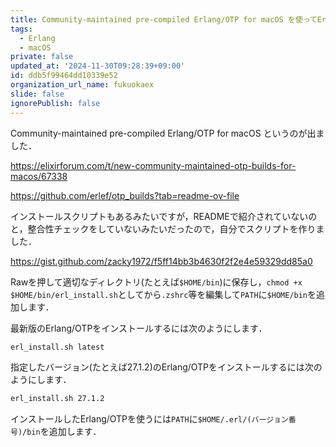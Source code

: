 ```yaml
---
title: Community-maintained pre-compiled Erlang/OTP for macOS を使ってErlangをインストールする
tags:
  - Erlang
  - macOS
private: false
updated_at: '2024-11-30T09:28:39+09:00'
id: ddb5f99464dd10339e52
organization_url_name: fukuokaex
slide: false
ignorePublish: false
---
```

Community-maintained pre-compiled Erlang/OTP for macOS というのが出ました．

https://elixirforum.com/t/new-community-maintained-otp-builds-for-macos/67338

https://github.com/erlef/otp_builds?tab=readme-ov-file

インストールスクリプトもあるみたいですが，READMEで紹介されていないのと，整合性チェックをしていないみたいだったので，自分でスクリプトを作りました．

https://gist.github.com/zacky1972/f5ff14bb3b4630f2f2e4e59329dd85a0

Rawを押して適切なディレクトリ(たとえば`$HOME/bin`)に保存し，`chmod +x $HOME/bin/erl_install.sh`としてから`.zshrc`等を編集して`PATH`に`$HOME/bin`を追加します．

最新版のErlang/OTPをインストールするには次のようにします．

```zsh
erl_install.sh latest
```

指定したバージョン(たとえば27.1.2)のErlang/OTPをインストールするには次のようにします．

```zsh
erl_install.sh 27.1.2
```

インストールしたErlang/OTPを使うには`PATH`に`$HOME/.erl/(バージョン番号)/bin`を追加します．

